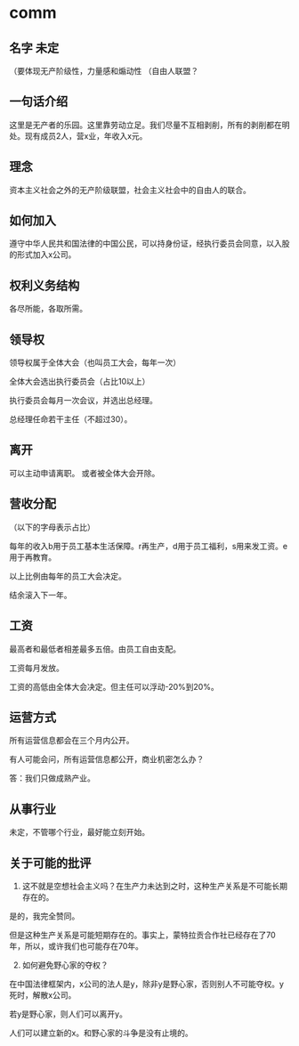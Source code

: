 # comm
## 名字 未定
（要体现无产阶级性，力量感和煽动性
（自由人联盟？

## 一句话介绍
这里是无产者的乐园。这里靠劳动立足。我们尽量不互相剥削，所有的剥削都在明处。现有成员2人，营x业，年收入x元。

## 理念
资本主义社会之外的无产阶级联盟，社会主义社会中的自由人的联合。

## 如何加入
遵守中华人民共和国法律的中国公民，可以持身份证，经执行委员会同意，以入股的形式加入x公司。

## 权利义务结构
各尽所能，各取所需。

## 领导权
领导权属于全体大会（也叫员工大会，每年一次）

全体大会选出执行委员会（占比10以上）

执行委员会每月一次会议，并选出总经理。

总经理任命若干主任（不超过30）。

## 离开

可以主动申请离职。
或者被全体大会开除。

## 营收分配

（以下的字母表示占比）

每年的收入b用于员工基本生活保障。r再生产，d用于员工福利，s用来发工资。e用于再教育。

以上比例由每年的员工大会决定。

结余滚入下一年。

## 工资
最高者和最低者相差最多五倍。由员工自由支配。

工资每月发放。

工资的高低由全体大会决定。但主任可以浮动-20%到20%。

## 运营方式
所有运营信息都会在三个月内公开。

有人可能会问，所有运营信息都公开，商业机密怎么办？

答：我们只做成熟产业。

## 从事行业
未定，不管哪个行业，最好能立刻开始。

## 关于可能的批评

1. 这不就是空想社会主义吗？在生产力未达到之时，这种生产关系是不可能长期存在的。

是的，我完全赞同。

但是这种生产关系是可能短期存在的。事实上，蒙特拉贡合作社已经存在了70年，所以，或许我们也可能存在70年。

2. 如何避免野心家的夺权？

在中国法律框架内，x公司的法人是y，除非y是野心家，否则别人不可能夺权。y死时，解散x公司。

若y是野心家，则人们可以离开y。

人们可以建立新的x。和野心家的斗争是没有止境的。

